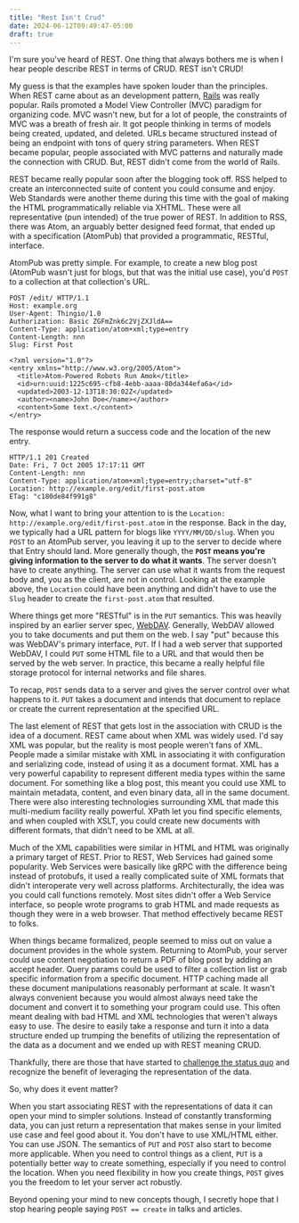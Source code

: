 ```yaml
---
title: "Rest Isn't Crud"
date: 2024-06-12T09:49:47-05:00
draft: true
---
```


I'm sure you've heard of REST. One thing that always bothers me is when I hear people describe REST in terms of CRUD. REST isn't CRUD!

My guess is that the examples have spoken louder than the principles. When REST came about as an development pattern, [Rails](https://rubyonrails.com) was really popular. Rails promoted a Model View Controller (MVC) paradigm for organizing code. MVC wasn't new, but for a lot of people, the constraints of MVC was a breath of fresh air. It got people thinking in terms of models being created, updated, and deleted. URLs became structured instead of being an endpoint with tons of query string parameters. When REST became popular, people associated with MVC patterns and naturally made the connection with CRUD. But, REST didn't come from the world of Rails.

REST became really popular soon after the blogging took off. RSS helped to create an interconnected suite of content you could consume and enjoy. Web Standards were another theme during this time with the goal of making the HTML programmatically reliable via XHTML. These were all representative (pun intended) of the true power of REST. In addition to RSS, there was Atom, an arguably better designed feed format, that ended up with a specification (AtomPub) that provided a programmatic, RESTful, interface.

AtomPub was pretty simple. For example, to create a new blog post (AtomPub wasn't just for blogs, but that was the initial use case), you'd `POST` to a collection at that collection's URL.

```
POST /edit/ HTTP/1.1
Host: example.org
User-Agent: Thingio/1.0
Authorization: Basic ZGFmZnk6c2VjZXJldA==
Content-Type: application/atom+xml;type=entry
Content-Length: nnn
Slug: First Post

<?xml version="1.0"?>
<entry xmlns="http://www.w3.org/2005/Atom">
  <title>Atom-Powered Robots Run Amok</title>
  <id>urn:uuid:1225c695-cfb8-4ebb-aaaa-80da344efa6a</id>
  <updated>2003-12-13T18:30:02Z</updated>
  <author><name>John Doe</name></author>
  <content>Some text.</content>
</entry>
```

The response would return a success code and the location of the new entry.

```
HTTP/1.1 201 Created
Date: Fri, 7 Oct 2005 17:17:11 GMT
Content-Length: nnn
Content-Type: application/atom+xml;type=entry;charset="utf-8"
Location: http://example.org/edit/first-post.atom
ETag: "c180de84f991g8"
```

Now, what I want to bring your attention to is the `Location: http://example.org/edit/first-post.atom` in the response. Back in the day, we typically had a URL pattern for blogs like `YYYY/MM/DD/slug`. When you `POST` to an AtomPub server, you leaving it up to the server to decide where that Entry should land. More generally though, the **`POST` means you're giving information to the server to do what it wants**. The server doesn't have to create anything. The server can use what it wants from the request body and, you as the client, are not in control. Looking at the example above, the `Location` could have been anything and didn't have to use the `Slug` header to create the `first-post.atom` that resulted.

Where things get more "RESTful" is in the `PUT` semantics. This was heavily inspired by an earlier server spec, [WebDAV](https://en.wikipedia.org/wiki/WebDAV). Generally, WebDAV allowed you to take documents and put them on the web. I say "put" because this was WebDAV's primary interface, `PUT`. If I had a web server that supported WebDAV, I could `PUT` some HTML file to a URL and that would then be served by the web server. In practice, this became a really helpful file storage protocol for internal networks and file shares.

To recap, `POST` sends data to a server and gives the server control over what happens to it. `PUT` takes a document and intends that document to replace or create the current representation at the specified URL.

The last element of REST that gets lost in the association with CRUD is the idea of a document. REST came about when XML was widely used. I'd say XML was popular, but the reality is most people weren't fans of XML. People made a similar mistake with XML in associating it with configuration and serializing code, instead of using it as a document format. XML has a very powerful capability to represent different media types within the same document. For something like a blog post, this meant you could use XML to maintain metadata, content, and even binary data, all in the same document. There were also interesting technologies surrounding XML that made this multi-medium facility really powerful. XPath let you find specific elements, and when coupled with XSLT, you could create new documents with different formats, that didn't need to be XML at all.

Much of the XML capabilities were similar in HTML and HTML was originally a primary target of REST. Prior to REST, Web Services had gained some popularity. Web Services were basically like gRPC with the difference being instead of protobufs, it used a really complicated suite of XML formats that didn't interoperate very well across platforms. Architecturally, the idea was you could call functions remotely. Most sites didn't offer a Web Service interface, so people wrote programs to grab HTML and made requests as though they were in a web browser. That method effectively became REST to folks.

When things became formalized, people seemed to miss out on value a document provides in the whole system. Returning to AtomPub, your server could use content negotiation to return a PDF of blog post by adding an accept header. Query params could be used to filter a collection list or grab specific information from a specific document. HTTP caching made all these document manipulations reasonably performant at scale. It wasn't always convenient because you would almost always need take the document and convert it to something your program could use. This often meant dealing with bad HTML and XML technologies that weren't always easy to use. The desire to easily take a response and turn it into a data structure ended up trumping the benefits of utilizing the representation of the data as a document and we ended up with REST meaning CRUD.

Thankfully, there are those that have started to [challenge the status quo](https://hypermedia.systems/) and recognize the benefit of leveraging the representation of the data.

So, why does it event matter?

When you start associating REST with the representations of data it can open your mind to simpler solutions. Instead of constantly transforming data, you can just return a representation that makes sense in your limited use case and feel good about it. You don't have to use XML/HTML either. You can use JSON. The semantics of `PUT` and `POST` also start to become more applicable. When you need to control things as a client, `PUT` is a potentially better way to create something, especially if you need to control the location. When you need flexibility in how you create things, `POST` gives you the freedom to let your server act robustly.

Beyond opening your mind to new concepts though, I secretly hope that I stop hearing people saying `POST == create` in talks and articles.
